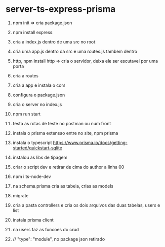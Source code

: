 # server-ts-express-prisma

1. npm init => cria package.json
2. npm install express
3. cria a index.js dentro de uma src no root
4. cria uma app.js dentro da src e uma routes.js tambem dentro
5. http, npm install http => cria o servidor, deixa ele ser escutavel por uma porta
6. cria a routes
7. cria a app e instala o cors
8. configura o package.json
9. cria o server no index.js
10. npm run start
11. testa as rotas de teste no postman ou num front
12. instala o prisma extensao entre no site, npm prisma
13. instala o typescript https://www.prisma.io/docs/getting-started/quickstart-sqlite
14. instalou as libs de tipagem
15. criar o script dev e retirar de cima do author a linha 00
16. npm i ts-node-dev
17. na schema.prisma cria as tabela, crias as models 
18. migrate
19. cria a pasta controllers e cria os dois arquivos das duas tabelas, users e list
20. instala prisma client
21. na users faz as funcoes do crud

00.   // "type": "module", no package json retirado